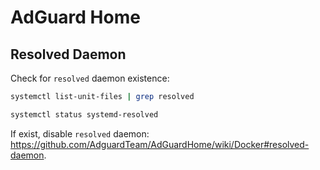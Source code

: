 # AdGuard Home

## Resolved Daemon

Check for `resolved` daemon existence:

```bash
systemctl list-unit-files | grep resolved

systemctl status systemd-resolved
```

If exist, disable `resolved` daemon: <https://github.com/AdguardTeam/AdGuardHome/wiki/Docker#resolved-daemon>.
